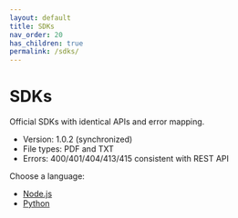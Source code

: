 ```yaml
---
layout: default
title: SDKs
nav_order: 20
has_children: true
permalink: /sdks/
---
```


# SDKs

Official SDKs with identical APIs and error mapping.
- Version: 1.0.2 (synchronized)
- File types: PDF and TXT
- Errors: 400/401/404/413/415 consistent with REST API

Choose a language:
- [Node.js](/Faxbot/sdks/node/)
- [Python](/Faxbot/sdks/python/)

